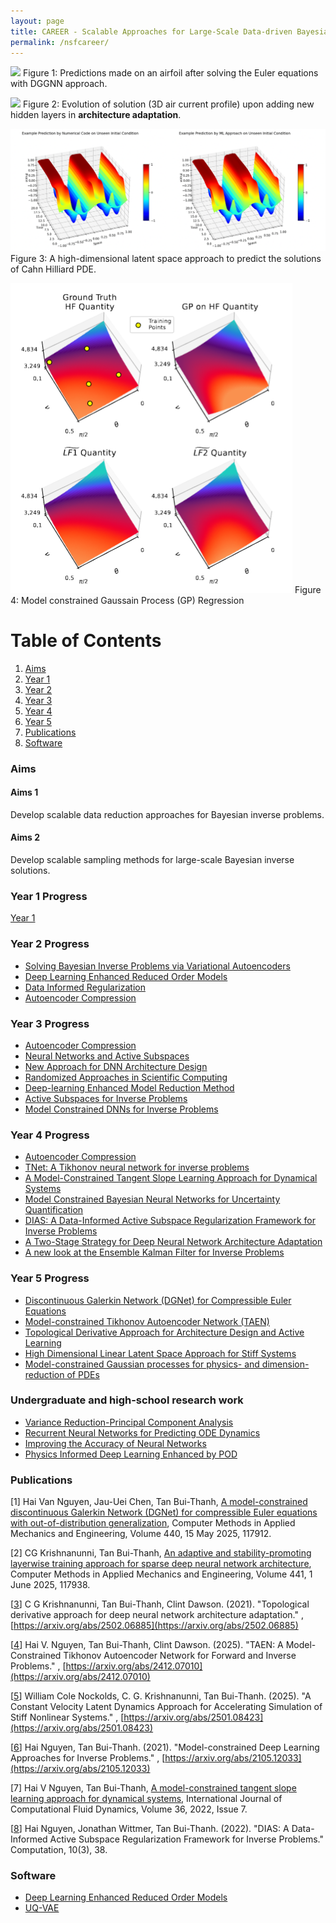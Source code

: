 ```yaml
---
layout: page
title: CAREER - Scalable Approaches for Large-Scale Data-driven Bayesian Inverse Problems in High Dimensional Parameter Spaces
permalink: /nsfcareer/
---
```


<!-- ![](/assets/figures/y1/img.png)    ![](/assets/figures/y1/poisson.png) -->
![](/assets/figures/hainguyen/DGGNN_2D_Euler_Airfoil_Mach1p2_AoA5.gif)
Figure 1: Predictions made on an airfoil after solving the Euler equations with DGGNN approach.

![](/assets/figures/Krish/topo_2.png)
Figure 2: Evolution of solution (3D air current profile) upon adding new hidden layers in **architecture adaptation**.


![image](/assets/figures/cole/cole_n.png)
Figure 3: A high-dimensional latent space approach to predict the solutions of Cahn Hilliard PDE.

![image2](/assets/figures/tscott/ornl_fig2.png)
Figure 4: Model constrained Gaussain Process (GP) Regression


# Table of Contents
1. [Aims](/nsfcareer/#aims)
2. [Year 1](/nsfcareer/#year1)
3. [Year 2](/nsfcareer/#year2)
4. [Year 3](/nsfcareer/#year3)
5. [Year 4](/nsfcareer/#year4)
5. [Year 5](/nsfcareer/#year5)
6. [Publications](/nsfcareer/#publications)
7. [Software](/nsfcareer/#software)

### Aims<a name="aims"></a>

#### Aims 1
Develop scalable data reduction approaches for Bayesian inverse problems.

#### Aims 2
Develop scalable sampling methods for large-scale Bayesian inverse solutions.

### Year 1 Progress<a name="year1"></a>
[Year 1](/y1progress)

### Year 2 Progress<a name="year2"></a>
- [Solving Bayesian Inverse Problems via Variational Autoencoders](/nsfcareer/year2/uqvae/)
- [Deep Learning Enhanced Reduced Order Models](/nsfcareer/year2/deep-rom/)
- [Data Informed Regularization](/nsfcareer/year2/data-informed/)
- [Autoencoder Compression](/nsfcareer/year2/compression/)

### Year 3 Progress<a name="year3"></a>
- [Autoencoder Compression](/nsfcareer/year3/compression/)
- [Neural Networks and Active Subspaces](/nsfcareer/year3/active_subspaces_nn_analysis)
- [New Approach for DNN Architecture Design](/nsfcareer/year3/layerwise_training)
- [Randomized Approaches in Scientific Computing](/nsfcareer/year3/randomized_approaches)
- [Deep-learning Enhanced Model Reduction Method](/nsfcareer/year3/pinns_time_dependent_pde)
- [Active Subspaces for Inverse Problems](/nsfcareer/year3/active_subspaces_inverse_problems)
- [Model Constrained DNNs for Inverse Problems](/nsfcareer/year3/model_constrained)

### Year 4 Progress<a name="year4"></a>
- [Autoencoder Compression](/nsfcareer/year4/compression/)
- [TNet: A Tikhonov neural network for inverse problems](/nsfcareer/year4/model_constrained)
- [A Model-Constrained Tangent Slope Learning Approach for Dynamical Systems](/nsfcareer/year4/mctangent)
- [Model Constrained Bayesian Neural Networks for Uncertainty Quantification](/nsfcareer/year4/mcbnn)
- [DIAS: A Data-Informed Active Subspace Regularization Framework for Inverse Problems](/nsfcareer/year4/DIAS_year4)
- [A Two-Stage Strategy for Deep Neural Network Architecture Adaptation](/nsfcareer/year4/two_stage_approach)
- [A new look at the Ensemble Kalman Filter for Inverse Problems](/nsfcareer/year4/EnKF)

### Year 5 Progress<a name="year5"></a>
- [Discontinuous Galerkin Network (DGNet) for Compressible Euler Equations](/nsfcareer/year5/hai_year5)
- [Model-constrained Tikhonov Autoencoder Network (TAEN)](/nsfcareer/year5/hai_year5_TAEN)
- [Topological Derivative Approach for Architecture Design and Active Learning](/nsfcareer/year5/krish_year5)
- [High Dimensional Linear Latent Space Approach for Stiff Systems](/nsfcareer/year5/cole_year5)
- [Model-constrained Gaussian processes for physics- and dimension-reduction of PDEs](/nsfcareer/year5/thomas_year5)

### Undergraduate and high-school research work<a name="undergraduate"></a>
- [Variance Reduction-Principal Component Analysis](/nsfcareer/year3/VRPCA)
- [Recurrent Neural Networks for Predicting ODE Dynamics](/nsfcareer/year3/RNN)
- [Improving the Accuracy of Neural Networks](/nsfcareer/year3/Accuracy_net)
- [Physics Informed Deep Learning Enhanced by POD](/nsfcareer/year3/POD)

### Publications<a name="publications"></a>

[1] Hai Van Nguyen, Jau-Uei Chen, Tan Bui-Thanh, [A model-constrained discontinuous Galerkin Network (DGNet) for compressible Euler equations with out-of-distribution generalization](https://www.sciencedirect.com/science/article/pii/S0045782525001847), Computer Methods in Applied Mechanics and Engineering, Volume 440, 15 May 2025, 117912.


[2] CG Krishnanunni, Tan Bui-Thanh, [An adaptive and stability-promoting layerwise training approach for sparse deep neural network architecture](https://www.sciencedirect.com/science/article/pii/S0045782525002105), Computer Methods in Applied Mechanics and Engineering, Volume 441, 1 June 2025, 117938.

[[3](https://arxiv.org/abs/2502.06885)] C G Krishnanunni, Tan Bui-Thanh, Clint Dawson.  (2021).  "Topological derivative approach for deep neural network architecture adaptation." , [https://arxiv.org/abs/2502.06885](https://arxiv.org/abs/2502.06885)

[[4](https://arxiv.org/abs/2412.07010)] Hai V. Nguyen, Tan Bui-Thanh, Clint Dawson.  (2025).  "TAEN: A Model-Constrained Tikhonov Autoencoder Network for Forward and Inverse Problems." , [https://arxiv.org/abs/2412.07010](https://arxiv.org/abs/2412.07010)


[[5](https://arxiv.org/abs/2501.08423)] William Cole Nockolds, C. G. Krishnanunni, Tan Bui-Thanh.  (2025).  "A Constant Velocity Latent Dynamics Approach for Accelerating Simulation of Stiff Nonlinear Systems." , [https://arxiv.org/abs/2501.08423](https://arxiv.org/abs/2501.08423)


[[6](https://arxiv.org/abs/2105.12033)] Hai Nguyen, Tan Bui-Thanh.  (2021).  "Model-constrained Deep Learning Approaches for Inverse Problems." , [https://arxiv.org/abs/2105.12033](https://arxiv.org/abs/2105.12033)


[7] Hai V Nguyen, Tan Bui-Thanh, [A model-constrained tangent slope learning approach for dynamical systems](https://www.tandfonline.com/doi/full/10.1080/10618562.2022.2146677), International Journal of Computational Fluid Dynamics, Volume 36, 2022, Issue 7.

[[8](https://www.mdpi.com/2079-3197/10/3/38)] Hai Nguyen, Jonathan Wittmer, Tan Bui-Thanh. (2022).  "DIAS: A Data-Informed Active Subspace Regularization Framework for Inverse Problems." Computation, 10(3), 38.

<!-- [1] Aaron Myers, Alexandre H. Thiery, Kainan Wang, and Tan Bui-Thanh, [Sequential Ensemble Transform for Bayesian Inverse Problems](https://arxiv.org/pdf/1909.09591.pdf), Journal of Computational Physics, Volume 427, 15 February 2021, 110055. -->

<!--[2] Aaron Myers, “Particle Methods for Bayesian Inverse Problems Governed by Partial Differential Equations”. PhD Thesis, The University of Texas at Austin, 2020. -->

<!--[3] Jonathan Wittmer and Tan Bui-Thanh, "Data-Informed Regularization For Inverse and Imaging Problems", Oden Institute REPORT 20-24, April 2020, [https://www.oden.utexas.edu/media/reports/2020/2024.pdf](https://www.oden.utexas.edu/media/reports/2020/2024.pdf)-->

<!--[4] Hwan Goh, Sheroze Sheriffdeen, Jonathan Wittmer, Tan Bui-Thanh, "Solving Bayesian Inverse Problems via Variational Autoencoders", Submitted, 2021, [https://arxiv.org/abs/1912.04212](https://arxiv.org/abs/1912.04212)-->

<!--[5] Sheriffdeen, Sheroze, et al. "Accelerating PDE-constrained Inverse Solutions with Deep Learning and Reduced Order Models." [arXiv preprint arXiv:1912.08864](https://arxiv.org/abs/1912.08864) (2019)-->


<!--[6] Jonathan Wittmer, C G Krishnanunni, Hai Nguyen, Tan Bui-Thanh, "On Unifying Randomized Methods for Inverse and Optimization Problems." In preparation.-->



<!--[[9](https://arxiv.org/abs/2208.04995)] Hai Nguyen, Tan Bui-Thanh.  (2022). "A Model-Constrained Tangent Manifold Learning Approach for Dynamical Systems." [https://arxiv.org/abs/2208.04995](https://arxiv.org/abs/2208.04995)-->



### Software<a name="software"></a>

- [Deep Learning Enhanced Reduced Order Models](https://github.com/sheroze1123/BayesianInferenceDL)
- [UQ-VAE](https://github.com/phogroup/uq-vae)
